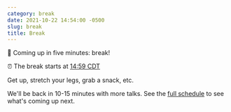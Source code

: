 ```yaml
---
category: break
date: 2021-10-22 14:54:00 -0500
slug: break
title: Break
---
```


🚶 Coming up in five minutes: break!

:alarm_clock: The break starts at [14:59 CDT](https://time.is/compare/0259PM_22_October_2021_in_Chicago)

Get up, stretch your legs, grab a snack, etc.

We'll be back in 10-15 minutes with more talks. See the [full schedule](https://2021.djangocon.us/talks/) to see what's coming up next.